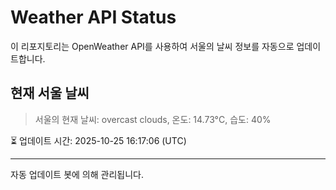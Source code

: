 
# Weather API Status

이 리포지토리는 OpenWeather API를 사용하여 서울의 날씨 정보를 자동으로 업데이트합니다.

## 현재 서울 날씨
> 서울의 현재 날씨: overcast clouds, 온도: 14.73°C, 습도: 40%

⏳ 업데이트 시간: 2025-10-25 16:17:06 (UTC)

---
자동 업데이트 봇에 의해 관리됩니다.
